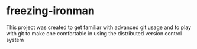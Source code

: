 freezing-ironman
================

This project was created to get familiar with advanced git usage and to play with git to make one comfortable in using the distributed version control system